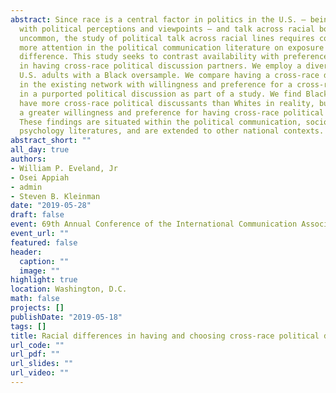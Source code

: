 ```yaml
---
abstract: Since race is a central factor in politics in the U.S. – being correlated
  with political perceptions and viewpoints – and talk across racial boundaries is
  uncommon, the study of political talk across racial lines requires considerably
  more attention in the political communication literature on exposure to political
  difference. This study seeks to contrast availability with preference mechanisms
  in having cross-race political discussion partners. We employ a diverse sample of
  U.S. adults with a Black oversample. We compare having a cross-race discussion partner
  in the existing network with willingness and preference for a cross-race discussant
  in a purported political discussion as part of a study. We find Blacks actually
  have more cross-race political discussants than Whites in reality, but Whites express
  a greater willingness and preference for having cross-race political discussants.
  These findings are situated within the political communication, sociology, and social
  psychology literatures, and are extended to other national contexts.
abstract_short: ""
all_day: true
authors:
- William P. Eveland, Jr
- Osei Appiah
- admin
- Steven B. Kleinman
date: "2019-05-28"
draft: false
event: 69th Annual Conference of the International Communication Association
event_url: ""
featured: false
header:
  caption: ""
  image: ""
highlight: true
location: Washington, D.C.
math: false
projects: []
publishDate: "2019-05-18"
tags: []
title: Racial differences in having and choosing cross-race political discussion partners
url_code: ""
url_pdf: ""
url_slides: ""
url_video: ""
---
```

